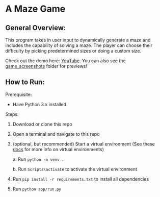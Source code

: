 # A Maze Game

## General Overview:
This program takes in user input to dynamically generate a maze and includes the capability of solving a maze. The player can choose their difficulty by picking predetermined sizes or doing a custom size.

Check out the demo here: [YouTube](https://youtube.com/shorts/2NFnY2cN-uM?feature=share). You can also see the [game_screenshots](https://github.com/zharia-eloby/maze_game/tree/main/game_screenshots) folder for previews!

## How to Run:
Prerequisite:
* Have Python 3.x installed

Steps:
1. Download or clone this repo
2. Open a terminal and navigate to this repo
3. (optional, but recommended) Start a virtual environment (See these [docs](https://docs.python.org/3/library/venv.html) for more info on virtual environments)
    
    a. Run `python -m venv .`
    
    b. Run `Scripts\activate` to activate the virtual environment
    
4. Run `pip install -r requirements.txt` to install all dependencies
5. Run `python app/run.py`
